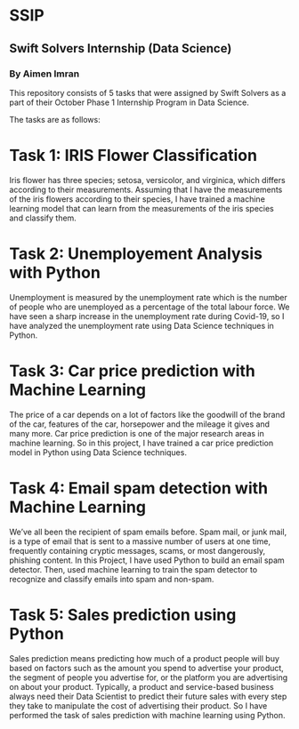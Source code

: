 # SSIP
## Swift Solvers Internship (Data Science)
### By Aimen Imran

This repository consists of 5 tasks that were assigned by Swift Solvers as a part of their October Phase 1 Internship Program in Data Science.

The tasks are as follows:

# Task 1: IRIS Flower Classification

Iris flower has three species; setosa, versicolor, and virginica, which differs according to their measurements. Assuming that I have the measurements of the iris flowers according to their species, I have trained a machine learning model that can learn from the measurements of the iris species and classify them.


# Task 2: Unemployement Analysis with Python

Unemployment is measured by the unemployment rate which is the number of people who are unemployed as a percentage of the total labour force. We have seen a sharp increase in the unemployment rate during Covid-19, so I have analyzed the unemployment rate using Data Science techniques in Python.


# Task 3: Car price prediction with Machine Learning

The price of a car depends on a lot of factors like the goodwill of the brand of the car, features of the car, horsepower and the mileage it gives and many more. Car price prediction is one of the major research areas in machine learning. So in this project, I have trained a car price prediction model in Python using Data Science techniques.


# Task 4: Email spam detection with Machine Learning

We’ve all been the recipient of spam emails before. Spam mail, or junk mail, is a type of email that is sent to a massive number of users at one time, frequently containing cryptic messages, scams, or most dangerously, phishing content. In this Project, I have used Python to build an email spam detector. Then, used machine learning to train the spam detector to recognize and classify emails into spam and non-spam.


# Task 5: Sales prediction using Python

Sales prediction means predicting how much of a product people will buy based on factors such as the amount you spend to advertise your product, the segment of people you advertise for, or the platform you are advertising on about your product. Typically, a product and service-based business always need their Data Scientist to predict their future sales with every step they take to manipulate the cost of advertising their product. So I have performed the task of sales prediction with machine learning using Python.

